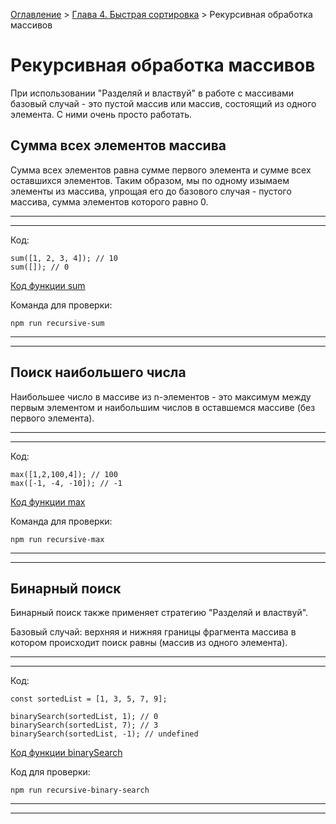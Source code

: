 [Оглавление](../../../..) > [Глава 4. Быстрая сортировка](../) > Рекурсивная обработка массивов

# Рекурсивная обработка массивов

При использовании "Разделяй и властвуй" в работе с массивами базовый случай - это пустой массив или массив, состоящий из одного элемента. С ними очень просто работать.

## Сумма всех элементов массива

Сумма всех элементов равна сумме первого элемента и сумме всех оставшихся элементов. Таким образом, мы по одному изымаем элементы из массива, упрощая его до базового случая - пустого массива, сумма элементов которого равно 0.

***
***

Код:

```
sum([1, 2, 3, 4]); // 10
sum([]); // 0
```

[Код функции sum](./recursive-sum.js)

Команда для проверки:

```
npm run recursive-sum
```

***
***

## Поиск наибольшего числа

Наибольшее число в массиве из n-элементов - это максимум между первым элементом и наибольшим числов в оставшемся массиве (без первого элемента).

***
***

Код:

```
max([1,2,100,4]); // 100
max([-1, -4, -10]); // -1
```

[Код функции max](./recursive-max.js)

Команда для проверки:

```
npm run recursive-max
```

***
***

## Бинарный поиск

Бинарный поиск также применяет стратегию "Разделяй и властвуй".

Базовый случай: верхняя и нижняя границы фрагмента массива в котором происходит поиск равны (массив из одного элемента).

***
***

Код:

```
const sortedList = [1, 3, 5, 7, 9];

binarySearch(sortedList, 1); // 0
binarySearch(sortedList, 7); // 3
binarySearch(sortedList, -1); // undefined
```

[Код функции binarySearch](./recursive-binary-search.js)

Код для проверки:

```
npm run recursive-binary-search
```

***
***